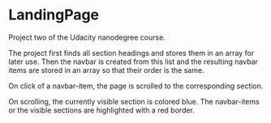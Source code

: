 # LandingPage

Project two of the Udacity nanodegree course.

The project first finds all section headings and stores them in an array for later use.
Then the navbar is created from this list and the resulting navbar items are stored in an array so that their order is the same.

On click of a navbar-item, the page is scrolled to the corresponding section.

On scrolling, the currently visible section is colored blue. The navbar-items or the visible sections are highlighted with a red border.
